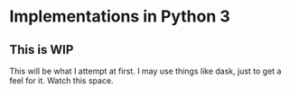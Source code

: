 # Implementations in Python 3
## This is WIP
This will be what I attempt at first.
I may use things like dask, just to get a feel for it. 
Watch this space.